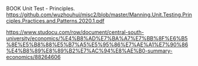 
BOOK
Unit Test - Principles.
https://github.com/wuzhouhui/misc2/blob/master/Manning.Unit.Testing.Principles.Practices.and.Patterns.2020.1.pdf


https://www.studocu.com/row/document/central-south-university/economics/%E4%B8%AD%E7%BA%A7%E7%BB%8F%E6%B5%8E%E5%B8%88%E5%B7%A5%E5%95%86%E7%AE%A1%E7%90%86%E4%B8%89%E8%89%B2%E7%AC%94%E8%AE%B0-summary-economics/88264606
